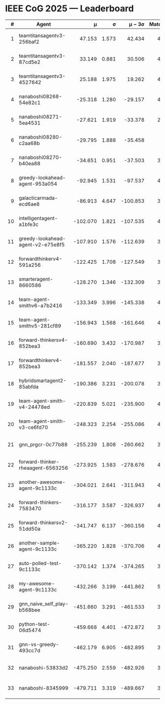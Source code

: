 # IEEE CoG 2025 — Leaderboard

| # | Agent | μ | σ | μ − 3σ | Matches | Updated |
|---:|---|---:|---:|---:|---:|---|
| 1 | teamtitansagentv3-256baf2 | 47.153 | 1.573 | 42.434 | 4512 | 2025-08-28 09:48 |
| 2 | teamtitansagentv3-87cd5e2 | 33.149 | 0.881 | 30.506 | 4258 | 2025-08-28 09:48 |
| 3 | teamtitansagentv3-4527642 | 25.188 | 1.975 | 19.262 | 4354 | 2025-08-28 09:48 |
| 4 | nanaboshi08268-54e82c1 | -25.318 | 1.280 | -29.157 | 4238 | 2025-08-28 09:48 |
| 5 | nanaboshi08271-5ea4531 | -27.621 | 1.919 | -33.378 | 2780 | 2025-08-28 09:48 |
| 6 | nanaboshi08280-c2aa68b | -29.795 | 1.888 | -35.458 | 920 | 2025-08-28 09:48 |
| 7 | nanaboshi08270-b40ea88 | -34.651 | 0.951 | -37.503 | 3258 | 2025-08-28 09:48 |
| 8 | greedy-lookahead-agent-953a054 | -92.945 | 1.531 | -97.537 | 4070 | 2025-08-28 09:48 |
| 9 | galacticarmada-ecd6ae8 | -86.913 | 4.647 | -100.853 | 3820 | 2025-08-28 09:48 |
| 10 | intelligentagent-a1bfe3c | -102.070 | 1.821 | -107.535 | 4068 | 2025-08-28 09:48 |
| 11 | greedy-lookahead-agent-v2-e75e8f5 | -107.910 | 1.576 | -112.639 | 3330 | 2025-08-28 09:48 |
| 12 | forwardthinkerv4-591a256 | -122.425 | 1.708 | -127.549 | 3704 | 2025-08-28 09:48 |
| 13 | smarteragent-8660586 | -128.270 | 1.346 | -132.309 | 3529 | 2025-08-28 09:48 |
| 14 | team-agent-smithv6-a7b2416 | -133.349 | 3.996 | -145.338 | 4520 | 2025-08-28 09:48 |
| 15 | team-agent-smithv5-281cf89 | -156.943 | 1.568 | -161.646 | 4220 | 2025-08-28 09:48 |
| 16 | forward-thinkersv4-852bea3 | -160.690 | 3.432 | -170.987 | 3483 | 2025-08-28 09:48 |
| 17 | forwardthinkerv4-852bea3 | -181.557 | 2.040 | -187.677 | 3295 | 2025-08-28 09:48 |
| 18 | hybridsmartagent2-85abfda | -190.386 | 3.231 | -200.078 | 3525 | 2025-08-28 09:48 |
| 19 | team-agent-smith-v4-24478ed | -220.839 | 5.021 | -235.900 | 4114 | 2025-08-28 09:48 |
| 20 | team-agent-smith-v3-ce6fd70 | -248.323 | 2.254 | -255.086 | 4434 | 2025-08-28 09:48 |
| 21 | gnn_prgcr-0c77b88 | -255.239 | 1.808 | -260.662 | 3600 | 2025-08-28 09:48 |
| 22 | forward-thinker-rheaagent-6563256 | -273.925 | 1.583 | -278.676 | 4562 | 2025-08-28 09:48 |
| 23 | another-awesome-agent-9c1133c | -304.021 | 2.641 | -311.943 | 4840 | 2025-08-28 09:48 |
| 24 | forward-thinkers-7583470 | -316.177 | 3.587 | -326.937 | 4340 | 2025-08-28 09:48 |
| 25 | forward-thinkersv2-51dd50a | -341.747 | 6.137 | -360.156 | 4522 | 2025-08-28 09:48 |
| 26 | another-sample-agent-9c1133c | -365.220 | 1.828 | -370.706 | 4520 | 2025-08-28 09:48 |
| 27 | auto-polled-test-9c1133c | -370.142 | 1.374 | -374.265 | 3940 | 2025-08-28 09:48 |
| 28 | my-awesome-agent-9c1133c | -432.266 | 3.199 | -441.862 | 5100 | 2025-08-28 09:48 |
| 29 | gnn_naive_self_play-b568bee | -451.660 | 3.291 | -461.533 | 3160 | 2025-08-28 09:48 |
| 30 | python-test-06d5474 | -459.668 | 4.401 | -472.872 | 3810 | 2025-08-28 09:48 |
| 31 | gnn-vs-greedy-493cc7d | -462.179 | 6.905 | -482.895 | 3980 | 2025-08-28 09:48 |
| 32 | nanaboshi-53833d2 | -475.250 | 2.559 | -482.926 | 3620 | 2025-08-28 09:48 |
| 33 | nanaboshi-8345999 | -479.711 | 3.319 | -489.667 | 3650 | 2025-08-28 09:48 |

